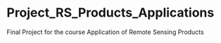 # Project_RS_Products_Applications
Final Project for the course Application of Remote Sensing Products
